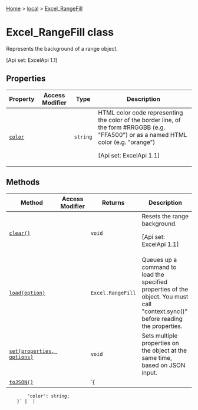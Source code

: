 [Home](./index) &gt; [local](local.md) &gt; [Excel\_RangeFill](local.excel_rangefill.md)

# Excel\_RangeFill class

Represents the background of a range object. 

 \[Api set: ExcelApi 1.1\]

## Properties

|  Property | Access Modifier | Type | Description |
|  --- | --- | --- | --- |
|  [`color`](local.excel_rangefill.color.md) |  | `string` | HTML color code representing the color of the border line, of the form \#RRGGBB (e.g. "FFA500") or as a named HTML color (e.g. "orange") <p/> \[Api set: ExcelApi 1.1\] |

## Methods

|  Method | Access Modifier | Returns | Description |
|  --- | --- | --- | --- |
|  [`clear()`](local.excel_rangefill.clear.md) |  | `void` | Resets the range background. <p/> \[Api set: ExcelApi 1.1\] |
|  [`load(option)`](local.excel_rangefill.load.md) |  | `Excel.RangeFill` | Queues up a command to load the specified properties of the object. You must call "context.sync()" before reading the properties. |
|  [`set(properties, options)`](local.excel_rangefill.set.md) |  | `void` | Sets multiple properties on the object at the same time, based on JSON input. |
|  [`toJSON()`](local.excel_rangefill.tojson.md) |  | `{
            "color": string;
        }` |  |

